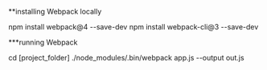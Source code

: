 **installing Webpack locally

npm install webpack@4 --save-dev
npm install webpack-cli@3 --save-dev


***running Webpack

cd [project_folder]
./node_modules/.bin/webpack app.js --output out.js

